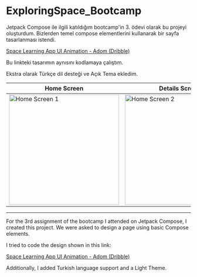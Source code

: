 # ExploringSpace_Bootcamp

Jetpack Compose ile ilgili katıldığım bootcamp'in 3. ödevi olarak bu projeyi oluşturdum. Bizlerden temel compose elementlerini kullanarak bir sayfa tasarlanması istendi.

[Space Learning App UI Animation - Adom (Dribble)](http://dribbble.com/shots/21390645-Space-Learning-App-UI-Animation)

Bu linkteki tasarımın aynısını kodlamaya çalıştım. 

Ekstra olarak Türkçe dil desteği ve Açık Tema ekledim. 

| Home Screen | Details Screen |
| ------------- | ------------- |
| <img src="https://github.com/user-attachments/assets/1cf1f7ca-9d17-446b-a425-3ca8a6c4cbe2" alt="Home Screen 1" width="300"/> | <img src="https://github.com/user-attachments/assets/b66c4063-a5b6-4371-940d-687934e44123" alt="Home Screen 2" width="300"/> |

---------------------------------------------------------------------------------------------------------------------

For the 3rd assignment of the bootcamp I attended on Jetpack Compose, I created this project. We were asked to design a page using basic Compose elements.

I tried to code the design shown in this link:

[Space Learning App UI Animation - Adom (Dribble)](http://dribbble.com/shots/21390645-Space-Learning-App-UI-Animation)

Additionally, I added Turkish language support and a Light Theme.
